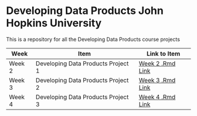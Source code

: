 # Developing Data Products John Hopkins University 

This is a repository for all the Developing Data Products course projects

Week | Item | Link to Item
--- | --- | ---
Week 2 |  Developing Data Products Project 1 |  [Week 2 .Rmd Link](https://github.com/RiajuuAlbert/DevelopingDataProducts/tree/master/First%20Project "Developing Data Products Project 1")
Week 3 |  Developing Data Products Project 2 |  [Week 3 .Rmd Link](https://github.com/RiajuuAlbert/DevelopingDataProducts/tree/master/Second%20Project "Developing Data Products Project 2")
Week 4 | Developing Data Products Project 3 |  [Week 4 .Rmd Link](https://github.com/RiajuuAlbert/DevelopingDataProducts/tree/master/ThirdProject "Developing Data Products Project 3")
